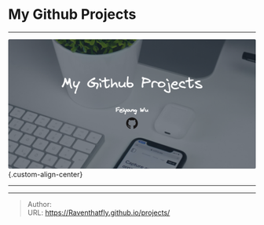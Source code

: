 # My Github Projects


---

![](/cover/github_project_cover.png)
{.custom-align-center}

---



---

> Author:   
> URL: https://Raventhatfly.github.io/projects/  

